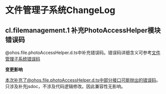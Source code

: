 # 文件管理子系统ChangeLog

## cl.filemanagement.1 补充PhotoAccessHelper模块错误码

@ohos.file.photoAccessHelper.d.ts中补充错误码。错误码详细含义可参考[文件管理子系统错误码](../../../application-dev/reference/errorcodes/errorcode-filemanagement.md)

**变更影响**

本次补充了@ohos.file.photoAccessHelper.d.ts中部分接口可能抛出的错误码。只涉及补充jsdoc，不涉及代码逻辑修改。因此兼容性无影响。
